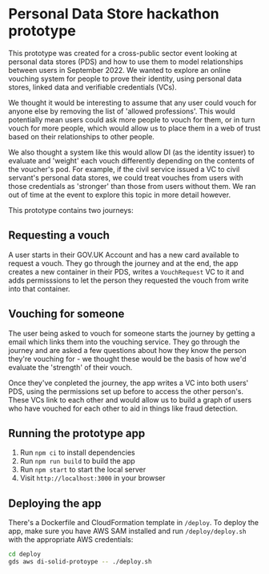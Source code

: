 # Personal Data Store hackathon prototype

This prototype was created for a cross-public sector event looking at personal data stores (PDS) and how to use them to model relationships between users in September 2022.
We wanted to explore an online vouching system for people to prove their identity, using personal data stores, linked data and verifiable credentials (VCs).

We thought it would be interesting to assume that any user could vouch for anyone else by removing the list of 'allowed professions'. This would potentially mean users could ask more people to vouch for them, or in turn vouch for more people, which would allow us to place them in a web of trust based on their relationships to other people.

We also thought a system like this would allow DI (as the identity issuer) to evaluate and 'weight' each vouch differently depending on the contents of the voucher's pod.
For example, if the civil service issued a VC to civil servant's personal data stores, we could treat vouches from users
with those credentials as 'stronger' than those from users without them. We ran out of time at the event to explore this
topic in more detail however.

This prototype contains two journeys:

## Requesting a vouch

A user starts in their GOV.UK Account and has a new card available to request a vouch. They go through the journey and at the
end, the app creates a new container in their PDS, writes a `VouchRequest` VC to it and adds permisssions to let the person
they requested the vouch from write into that container.

## Vouching for someone

The user being asked to vouch for someone starts the journey by getting a email which links them into the vouching service.
They go through the journey and are asked a few questions about how they know the person they're vouching for - we thought
these would be the basis of how we'd evaluate the 'strength' of their vouch.

Once they've conpleted the journey, the app writes a VC into both users' PDS, using the permissions set up before to access the
other person's. These VCs link to each other and would allow us to build a graph of users who have vouched for each other to
aid in things like fraud detection.

## Running the prototype app

1. Run `npm ci` to install dependencies
2. Run `npm run build` to build the app
3. Run `npm start` to start the local server
4. Visit `http://localhost:3000` in your browser

## Deploying the app

There's a Dockerfile and CloudFormation template in `/deploy`.
To deploy the app, make sure you have AWS SAM installed and run `/deploy/deploy.sh` with the appropriate AWS credentials:

```bash
cd deploy
gds aws di-solid-protoype -- ./deploy.sh
```
